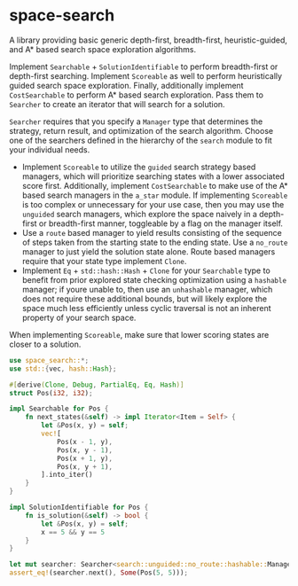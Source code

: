 # space-search

A library providing basic generic depth-first, breadth-first, heuristic-guided, and A* based search space exploration algorithms.

Implement `Searchable` + `SolutionIdentifiable` to perform breadth-first or depth-first searching. Implement `Scoreable` as well to perform heuristically guided search space exploration. Finally, additionally implement `CostSearchable` to perform A* based search exploration. Pass them to `Searcher` to create an iterator that will search for a solution.

`Searcher` requires that you specify a `Manager` type that determines the strategy, return result, and optimization of the search algorithm. Choose one of the searchers defined in the hierarchy of the `search` module to fit your individual needs.

* Implement `Scoreable` to utilize the `guided` search strategy based managers, which will prioritize searching states with a lower associated score first. Additionally, implement `CostSearchable` to make use of the A* based search managers in the `a_star` module. If implementing `Scoreable` is too complex or unnecessary for your use case, then you may use the `unguided` search managers, which explore the space naively in a depth-first or breadth-first manner, toggleable by a flag on the manager itself.
* Use a `route` based manager to yield results consisting of the sequence of steps taken from the starting state to the ending state. Use a `no_route` manager to just yield the solution state alone. Route based managers require that your state type implement `Clone`.
* Implement `Eq` + `std::hash::Hash` + `Clone` for your `Searchable` type to benefit from prior explored state checking optimization using a `hashable` manager; if youre unable to, then use an `unhashable` manager, which does not require these additional bounds, but will likely explore the space much less efficiently unless cyclic traversal is not an inherent property of your search space.

When implementing `Scoreable`, make sure that lower scoring states are closer to a solution.

```rust
use space_search::*;
use std::{vec, hash::Hash};

#[derive(Clone, Debug, PartialEq, Eq, Hash)]
struct Pos(i32, i32);

impl Searchable for Pos {
    fn next_states(&self) -> impl Iterator<Item = Self> {
        let &Pos(x, y) = self;
        vec![
            Pos(x - 1, y),
            Pos(x, y - 1),
            Pos(x + 1, y),
            Pos(x, y + 1),
        ].into_iter()
    }
}

impl SolutionIdentifiable for Pos {
    fn is_solution(&self) -> bool {
        let &Pos(x, y) = self;
        x == 5 && y == 5
    }
}

let mut searcher: Searcher<search::unguided::no_route::hashable::Manager<_>, _> = Searcher::new(Pos(0, 0));
assert_eq!(searcher.next(), Some(Pos(5, 5)));
```